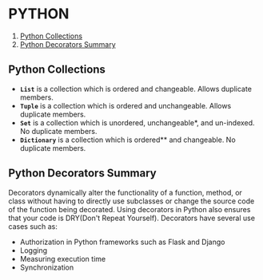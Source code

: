 # PYTHON

1. [Python Collections](#Python-Collections)
2. [Python Decorators Summary](#Python-Decorators-Summary)

## Python Collections

- **`List`** is a collection which is ordered and changeable. Allows duplicate members.
- **`Tuple`** is a collection which is ordered and unchangeable. Allows duplicate members.
- **`Set`** is a collection which is unordered, unchangeable\*, and un-indexed. No duplicate members.
- **`Dictionary`** is a collection which is ordered\*\* and changeable. No duplicate members.

## Python Decorators Summary

Decorators dynamically alter the functionality of a function, method, or class without having to directly use subclasses or change the source code of the function being decorated. Using decorators in Python also ensures that your code is DRY(Don't Repeat Yourself). Decorators have several use cases such as:

- Authorization in Python frameworks such as Flask and Django
- Logging
- Measuring execution time
- Synchronization
